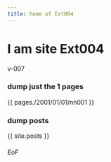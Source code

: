 ```yaml
---
title: home of Ext004
---
```


# I am site Ext004

v-007

### dump just the 1 pages
{{ pages./2001/01/01/nn001 }}


### dump posts
{{ site.posts }}


###### EoF
